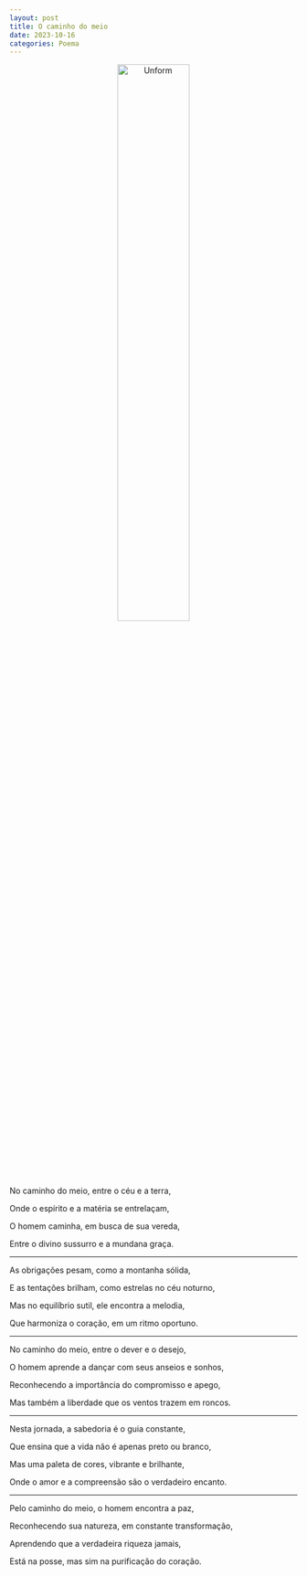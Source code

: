 ```yaml
---
layout: post
title: O caminho do meio
date: 2023-10-16
categories: Poema
---
```


<p align="center">
<img src="{{ site.baseurl }}/images/2023-10-16-O-caminho-do-meio.png" height="50%" width="50%" alt="Unform" />
</p>

No caminho do meio, entre o céu e a terra,

Onde o espírito e a matéria se entrelaçam,

O homem caminha, em busca de sua vereda,

Entre o divino sussurro e a mundana graça.

---

As obrigações pesam, como a montanha sólida,

E as tentações brilham, como estrelas no céu noturno,

Mas no equilíbrio sutil, ele encontra a melodia,

Que harmoniza o coração, em um ritmo oportuno.

---

No caminho do meio, entre o dever e o desejo,

O homem aprende a dançar com seus anseios e sonhos,

Reconhecendo a importância do compromisso e apego,

Mas também a liberdade que os ventos trazem em roncos.

---

Nesta jornada, a sabedoria é o guia constante,

Que ensina que a vida não é apenas preto ou branco,

Mas uma paleta de cores, vibrante e brilhante,

Onde o amor e a compreensão são o verdadeiro encanto.

---

Pelo caminho do meio, o homem encontra a paz,

Reconhecendo sua natureza, em constante transformação,

Aprendendo que a verdadeira riqueza jamais,

Está na posse, mas sim na purificação do coração.
